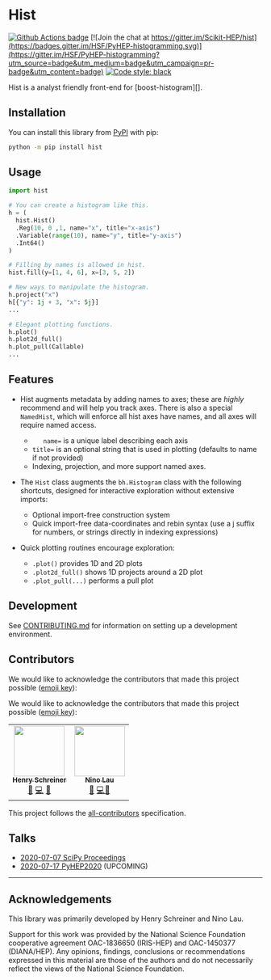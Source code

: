 # Hist

[![Github Actions badge](https://github.com/scikit-hep/hist/workflows/CI/badge.svg)](https://github.com/scikit-hep/hist/actions)
[![Join the chat at https://gitter.im/Scikit-HEP/hist](https://badges.gitter.im/HSF/PyHEP-histogramming.svg)](https://gitter.im/HSF/PyHEP-histogramming?utm_source=badge&utm_medium=badge&utm_campaign=pr-badge&utm_content=badge)
[![Code style: black](https://img.shields.io/badge/code%20style-black-000000.svg)](https://github.com/psf/black)

Hist is a analyst friendly front-end for [boost-histogram][].

## Installation

You can install this library from [PyPI](https://pypi.org/project/hist/) with pip:

```bash
python -m pip install hist
```

## Usage

```python
import hist

# You can create a histogram like this.
h = (
  hist.Hist()
  .Reg(10, 0 ,1, name="x", title="x-axis")
  .Variable(range(10), name="y", title="y-axis")
  .Int64()
)

# Filling by names is allowed in hist.
hist.fill(y=[1, 4, 6], x=[3, 5, 2])

# New ways to manipulate the histogram.
h.project("x")
h[{"y": 1j + 3, "x": 5j}]
...

# Elegant plotting functions.
h.plot()
h.plot2d_full()
h.plot_pull(Callable)
...
```

## Features

- Hist augments metadata by adding names to axes; these are *highly* recommend and will help you track axes. There is also a special `NamedHist`, which will enforce all hist axes have names, and all axes will require named access.
  - `	name=` is a unique label describing each axis
  - `title=` is an optional string that is used in plotting (defaults to name if not provided)
  - Indexing, projection, and more support named axes.

- The `Hist` class augments the `bh.Histogram` class with the following shortcuts, designed for interactive exploration without extensive imports:
  - Optional import-free construction system
  - Quick import-free data-coordinates and rebin syntax (use a j suffix for numbers, or strings directly in indexing expressions)

- Quick plotting routines encourage exploration:

  - `.plot()` provides 1D and 2D plots
  - `.plot2d_full()` shows 1D projects around a 2D plot
  - `.plot_pull(...)` performs a pull plot

## Development

See [CONTRIBUTING.md](./.github/CONTRIBUTING.md) for information on setting up a development environment.

## Contributors

We would like to acknowledge the contributors that made this project possible ([emoji key](https://allcontributors.org/docs/en/emoji-key)):

We would like to acknowledge the contributors that made this project possible ([emoji key](https://allcontributors.org/docs/en/emoji-key)):

<!-- ALL-CONTRIBUTORS-LIST:START - Do not remove or modify this section -->
<!-- prettier-ignore-start -->
<!-- markdownlint-disable -->
<table>
  <tr>
    <td align="center"><a href="http://iscinumpy.gitlab.io"><img src="https://avatars1.githubusercontent.com/u/4616906?v=4" width="100px;" alt=""/><br /><sub><b>Henry Schreiner</b></sub></a><br /><a href="#maintenance-henryiii" title="Maintenance">🚧</a> <a href="https://github.com/scikit-hep/boost-histogram/commits?author=henryiii" title="Code">💻</a> <a href="https://github.com/scikit-hep/boost-histogram/commits?author=henryiii" title="Documentation">📖</a></td>
    <td align="center"><a href="https://github.com/lovelybuggies"><img src="https://avatars3.githubusercontent.com/u/29083689?v=4" width="100px;" alt=""/><br /><sub><b>Nino Lau</b></sub></a><br /><a href="#maintenance-HDembinski" title="Maintenance">🚧</a> <a href="https://github.com/scikit-hep/boost-histogram/commits?author=HDembinski" title="Code">💻</a><a href="https://github.com/scikit-hep/boost-histogram/commits?author=henryiii" title="Documentation">📖</a></td>
  </tr>
</table>

<!-- markdownlint-enable -->
<!-- prettier-ignore-end -->
<!-- ALL-CONTRIBUTORS-LIST:END -->

This project follows the [all-contributors](https://github.com/all-contributors/all-contributors) specification.

## Talks

* [2020-07-07 SciPy Proceedings](https://www.youtube.com/watch?v=ERraTfHkPd0&list=PLYx7XA2nY5GfY4WWJjG5cQZDc7DIUmn6Z&index=4)
* [2020-07-17 PyHEP2020](https://indico.cern.ch/event/882824/contributions/3931299/) (UPCOMING)

---

## Acknowledgements

This library was primarily developed by Henry Schreiner and Nino Lau.

Support for this work was provided by the National Science Foundation cooperative agreement OAC-1836650 (IRIS-HEP) and OAC-1450377 (DIANA/HEP). Any opinions, findings, conclusions or recommendations expressed in this material are those of the authors and do not necessarily reflect the views of the National Science Foundation.
